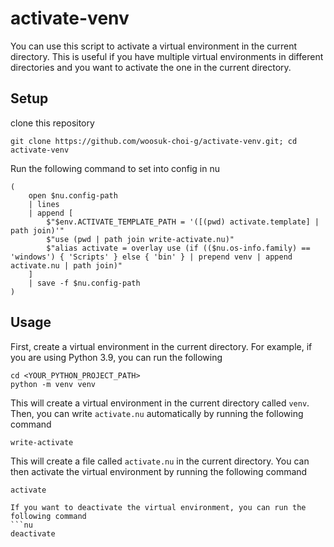 # activate-venv
You can use this script to activate a virtual environment in the current directory. This is useful if you have multiple virtual environments in different directories and you want to activate the one in the current directory.
## Setup
clone this repository
```nu
git clone https://github.com/woosuk-choi-g/activate-venv.git; cd activate-venv
```
Run the following command to set into config in nu
```nu
(
    open $nu.config-path
    | lines
    | append [
        $"$env.ACTIVATE_TEMPLATE_PATH = '([(pwd) activate.template] | path join)'"
        $"use (pwd | path join write-activate.nu)"
        $"alias activate = overlay use (if (($nu.os-info.family) == 'windows') { 'Scripts' } else { 'bin' } | prepend venv | append activate.nu | path join)"
    ]
    | save -f $nu.config-path
)
```
## Usage
First, create a virtual environment in the current directory. For example, if you are using Python 3.9, you can run the following
```nu
cd <YOUR_PYTHON_PROJECT_PATH>
python -m venv venv
```
This will create a virtual environment in the current directory called `venv`. Then, you can write `activate.nu` automatically by running the following command
```nu
write-activate
```
This will create a file called `activate.nu` in the current directory. You can then activate the virtual environment by running the following command
```nu
activate
```
```
If you want to deactivate the virtual environment, you can run the following command
```nu
deactivate
```